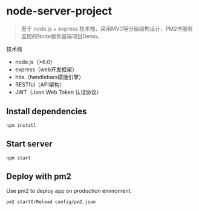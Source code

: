 # node-server-project
> 基于 node.js + express 技术栈，采用MVC等分层结构设计、PM2作服务监控的Node服务器端项目Demo。

技术栈

- node.js（>6.0）
- express（web开发框架）
- hbs（handlebars模版引擎）
- RESTful（API架构）
- JWT（Json Web Token 认证协议）


## Install dependencies

```
npm install
```

## Start server

```
npm start
```

## Deploy with pm2

Use pm2 to deploy app on production enviroment.

```
pm2 startOrReload config/pm2.json
```
